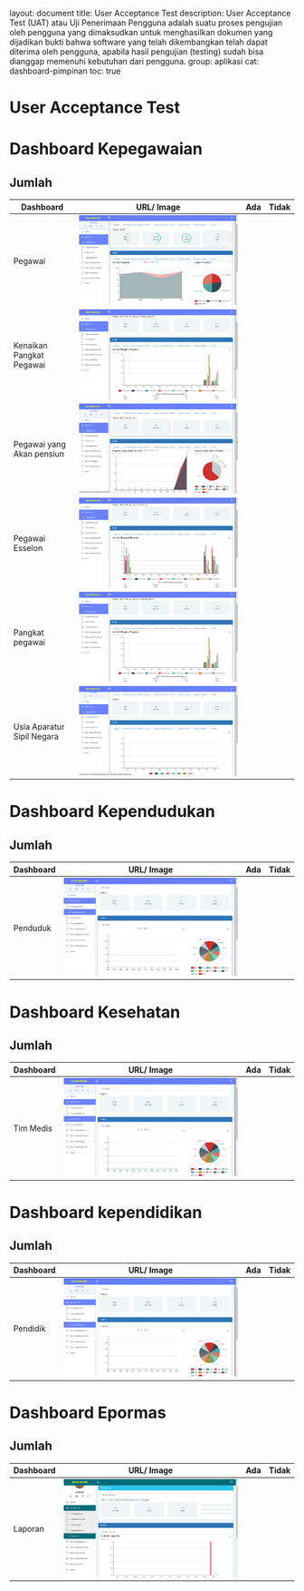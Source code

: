 layout: document
title: User Acceptance Test
description: User Acceptance Test (UAT) atau Uji Penerimaan Pengguna adalah suatu proses pengujian oleh pengguna yang dimaksudkan untuk menghasilkan dokumen yang dijadikan bukti bahwa software yang telah dikembangkan telah dapat diterima oleh pengguna, apabila hasil pengujian (testing) sudah bisa dianggap memenuhi kebutuhan dari pengguna.
group: aplikasi
cat: dashboard-pimpinan
toc: true

# User Acceptance Test

# Dashboard Kepegawaian
## Jumlah 
| Dashboard                  | URL/ Image                               | Ada  | Tidak |
| -------------------------- | ---------------------------------------- | ---- | ----- |
| Pegawai                    | [![Jumlah pegawai](/document/aplikasi/dashboard-pimpinan/images/uat/uat-kepegawaian-pegawai.png)](http://dashboard-01.dev.bantenprov.go.id/#/dashboard/kepegawaian) |      |       |
| Kenaikan Pangkat Pegawai   | [![jumlah kenaikan pangkat pegawai](/document/aplikasi/dashboard-pimpinan/images/uat/uat-kepegawaian-pangkat-pegawai.png)](http://dashboard-01.dev.bantenprov.go.id/#/dashboard/kepegawaian) |      |       |
| Pegawai yang Akan pensiun  | [![jumlah kenaikan pangkat pegawai](/document/aplikasi/dashboard-pimpinan/images/uat/uat-kepegawaian-pegawai-akan-pensiun.png)](http://dashboard-01.dev.bantenprov.go.id/#/dashboard/kepegawaian) |      |       |
| Pegawai Esselon            | [![jumlah pegawai esselon](/document/aplikasi/dashboard-pimpinan/images/uat/uat-kepegawaian-pegawai-esselon.png)](http://dashboard-01.dev.bantenprov.go.id/#/dashboard/kepegawaian) |      |       |
| Pangkat pegawai            | [![jumlah pangkat pegawai](/document/aplikasi/dashboard-pimpinan/images/uat/uat-kepegawaian-pangkat-pegawai.png)](http://dashboard-01.dev.bantenprov.go.id/#/dashboard/kepegawaian) |      |       |
| Usia Aparatur Sipil Negara | [![Usia aparatur sipil negara](/document/aplikasi/dashboard-pimpinan/images/uat/uat-kepegawaian-usia-asn.png)](http://dashboard-01.dev.bantenprov.go.id/#/dashboard/kepegawaian) |      |       |


# Dashboard Kependudukan
## Jumlah
| Dashboard | URL/ Image                               | Ada  | Tidak |
| --------- | ---------------------------------------- | ---- | ----- |
| Penduduk  | [![Jumlah penduduk](/document/aplikasi/dashboard-pimpinan/images/uat/uat-kependudukan-penduduk.png)](http://dashboard-01.dev.bantenprov.go.id/#/dashboard/kependudukan) |      |       |

# Dashboard Kesehatan
## Jumlah
| Dashboard | URL/ Image                               | Ada  | Tidak |
| --------- | ---------------------------------------- | ---- | ----- |
| Tim Medis | [![Jumlah tim medis](/document/aplikasi/dashboard-pimpinan/images/uat/uat-kesehatan-tim-medis.png)](http://dashboard-01.dev.bantenprov.go.id/#/dashboard/kesehatan) |      |       |

# Dashboard kependidikan
## Jumlah
| Dashboard | URL/ Image                               | Ada  | Tidak |
| --------- | ---------------------------------------- | ---- | ----- |
| Pendidik  | [![Jumlah pendidik](/document/aplikasi/dashboard-pimpinan/images/uat/uat-kependidikan-pendidik.png)](http://dashboard-01.dev.bantenprov.go.id/#/dashboard/kependidikan) |      |       |

# Dashboard Epormas
## Jumlah
| Dashboard | URL/ Image                               | Ada  | Tidak |
| --------- | ---------------------------------------- | ---- | ----- |
| Laporan   | [![Jumlah laporan](/document/aplikasi/dashboard-pimpinan/images/uat/uat-epormas-jumlah-laporan.png)](http://dashboard-01.dev.bantenprov.go.id/#/dashboard/epormas) |      |       |